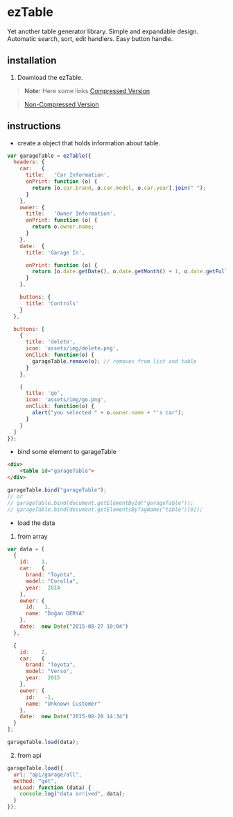 ezTable
===========

Yet another table generator library. Simple and expandable design. Automatic search, sort, edit handlers. Easy button handle.

installation
---------------

1. Download the ezTable.

> **Note:**
> Here some links
> [Compressed Version](http://)

> [Non-Compressed Version](http://)


instructions
-----------------------

* create a object that holds information about table.

```javascript
var garageTable = ezTable({
  headers: {
    car:   {
      title:   'Car Information',
      onPrint: function (o) {
        return [o.car.brand, o.car.model, o.car.year].join(" ");
      }
    },
    owner: {
      title:   'Owner Information',
      onPrint: function (o) {
        return o.owner.name;
      }
    },
    date:  {
      title: 'Garage In',

      onPrint: function (o) {
        return [o.date.getDate(), o.date.getMonth() + 1, o.date.getFullYear()].join("/") + ' ' + [o.date.getHours(), o.date.getMinutes()].join(":");
      }
    },

    buttons: {
      title: 'Controls'
    }
  },

  buttons: [
    {
      title: 'delete',
      icon: 'assets/img/delete.png',
      onClick: function(o) {
        garageTable.remove(o); // removes from list and table
      }
    },

    {
      title: 'go',
      icon: 'assets/img/go.png',
      onClick: function(o) {
        alert("you selected " + o.owner.name + "'s car");
      }
    }
  ]
});
```

* bind some element to garageTable

```html
<div>
    <table id="garageTable">
</div>
```

```javascript
garageTable.bind("garageTable");
// or
// garageTable.bind(document.getElementById("garageTable"));
// garageTable.bind(document.getElementsByTagName("table")[0]);
```

* load the data

1. from array
```javascript
var data = [
  {
    id:    1,
    car:   {
      brand: "Toyota",
      model: "Corolla",
      year:  2014
    },
    owner: {
      id:   1,
      name: "Doğan DERYA"
    },
    date:  new Date("2015-08-27 10:04")
  },

  {
    id:    2,
    car:   {
      brand: "Toyota",
      model: "Verso",
      year:  2015
    },
    owner: {
      id:   -1,
      name: "Unknown Customer"
    },
    date:  new Date("2015-08-28 14:34")
  }
];

garageTable.load(data);
```

2. from api

```javascript
garageTable.load({
  url: "api/garage/all",
  method: "get",
  onLoad: function (data) {
    console.log("data arrived", data);
  }
});
```
